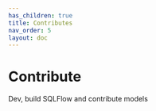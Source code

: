 ```yaml
---
has_children: true
title: Contributes
nav_order: 5
layout: doc
---
```

# Contribute

Dev, build SQLFlow and contribute models
